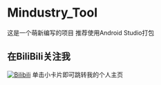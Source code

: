 # Mindustry_Tool
这是一个萌新编写的项目
推荐使用Android Studio打包
## 在BiliBili关注我
[![Bilibili](https://img.shields.io/badge/dynamic/json?color=0DA3D5&style=flat-square&label=Bilibili&logo=bilibili&query=%24.data.subsInEachSource.bilibili&suffix=%20%E7%B2%89%E4%B8%9D&url=https%3A%2F%2Fapi.spencerwoo.com%2Fsubstats%2F%3Fsource%3Dbilibili%26queryKey%3D387063165)](https://space.bilibili.com/387063165)
单击小卡片即可跳转我的个人主页
